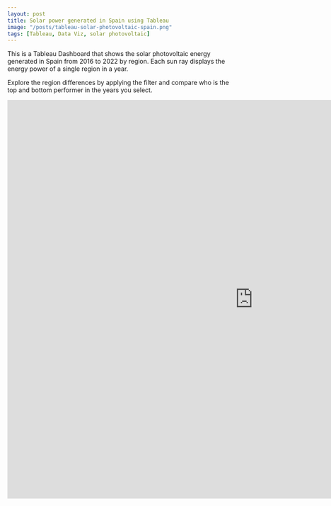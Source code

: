 ```yaml
---
layout: post
title: Solar power generated in Spain using Tableau
image: "/posts/tableau-solar-photovoltaic-spain.png"
tags: [Tableau, Data Viz, solar photovoltaic]
---
```


This is a Tableau Dashboard that shows the solar photovoltaic energy generated in Spain from 2016 to 2022 by region. Each sun ray displays the energy power of a single region in a year. 

Explore the region differences by applying the filter and compare who is the top and bottom performer in the years you select.


<iframe seamless frameborder="0" src="https://public.tableau.com/views/ThesunnySpaininGWh/Dashboard1?:embed=yes&:display_count=yes&:showVizHome=no" width = '1110' height = '900'></iframe>
